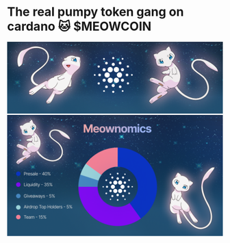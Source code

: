 # The real pumpy token gang on cardano 🐱 $MEOWCOIN

![frame](/img/frame.png)
![meownomics](/img/meownomics.png)